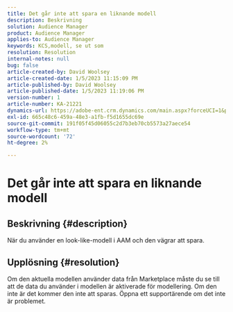 ```yaml
---
title: Det går inte att spara en liknande modell
description: Beskrivning
solution: Audience Manager
product: Audience Manager
applies-to: Audience Manager
keywords: KCS,modell, se ut som
resolution: Resolution
internal-notes: null
bug: false
article-created-by: David Woolsey
article-created-date: 1/5/2023 11:15:09 PM
article-published-by: David Woolsey
article-published-date: 1/5/2023 11:19:06 PM
version-number: 1
article-number: KA-21221
dynamics-url: https://adobe-ent.crm.dynamics.com/main.aspx?forceUCI=1&pagetype=entityrecord&etn=knowledgearticle&id=702287c6-4e8d-ed11-81ac-6045bd006e5a
exl-id: 665c48c6-459a-48e3-a1fb-f5d1655dc69e
source-git-commit: 191f05f45d06055c2d7b3eb70cb5573a27aece54
workflow-type: tm+mt
source-wordcount: '72'
ht-degree: 2%

---
```


# Det går inte att spara en liknande modell

## Beskrivning {#description}

När du använder en look-like-modell i AAM och den vägrar att spara.

## Upplösning {#resolution}


Om den aktuella modellen använder data från Marketplace måste du se till att de data du använder i modellen är aktiverade för modellering. Om den inte är det kommer den inte att sparas. Öppna ett supportärende om det inte är problemet.
